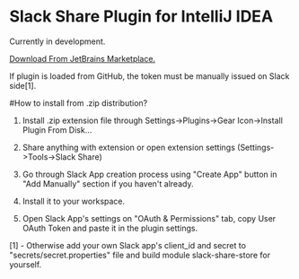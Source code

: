 # Slack Share Plugin for IntelliJ IDEA

Currently in development.

[Download From JetBrains Marketplace.](https://plugins.jetbrains.com/plugin/19621-slack-share)

If plugin is loaded from GitHub, the token must be manually issued on Slack side[1].

#How to install from .zip distribution?
1. Install .zip extension file through Settings->Plugins->Gear Icon->Install Plugin From Disk...

2. Share anything with extension or open extension settings (Settings->Tools->Slack Share)

3. Go through Slack App creation process using "Create App" button in "Add Manually" section if you haven't already.

4. Install it to your workspace. 

5. Open Slack App's settings on "OAuth & Permissions" tab, copy User OAuth Token and paste it in the plugin settings.

[1] - Otherwise add your own Slack app's client_id and secret to "secrets/secret.properties" file and build module slack-share-store for yourself.
